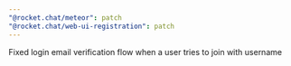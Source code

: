 ```yaml
---
"@rocket.chat/meteor": patch
"@rocket.chat/web-ui-registration": patch
---
```


Fixed login email verification flow when a user tries to join with username
